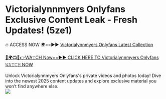 # Victorialynnmyers Onlyfans Exclusive Content Leak - Fresh Updates! (5ze1)

🔥 ACCESS NOW 🌍==►► <a href="https://tinyurl.com/kvy9nzfs" rel="nofollow">Victorialynnmyers Onlyfans Latest Collection</a>
<br><br>
[🔴🌍📺📱👉WA𝚃CH Now==►► CLICK HERE TO Victorialynnmyers Onlyfans 𝚆𝙰𝚃𝙲𝙷 NOW](https://tinyurl.com/kvy9nzfs)
<br><br>
Unlock Victorialynnmyers Onlyfans's private videos and photos today! Dive into the newest 2025 content updates and explore exclusive material you won’t find anywhere else.
<br>
<a href="https://tinyurl.com/kvy9nzfs" rel="nofollow" data-target="animated-image.originalLink"><img src="https://camo.githubusercontent.com/8a4f000d20f83aca3bf7ec5f350d767afa0574a8a352519fd8cfa583a6f93a33/68747470733a2f2f692e696d6775722e636f6d2f644a486b345a712e676966" data-canonical-src="https://i.imgur.com/dJHk4Zq.gif" style="max-width: 100%; display: inline-block;" data-target="animated-image.originalImage"></a>
<br>
